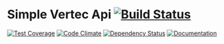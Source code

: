 # Simple Vertec Api [![Build Status](https://travis-ci.org/dimitri-koenig/simple-vertec-api.svg?branch=master)](https://travis-ci.org/dimitri-koenig/simple-vertec-api)

[![Test Coverage](https://codeclimate.com/github/dimitri-koenig/simple-vertec-api/badges/coverage.svg)](https://codeclimate.com/github/dimitri-koenig/simple-vertec-api/coverage)
[![Code Climate](https://codeclimate.com/github/dimitri-koenig/simple-vertec-api/badges/gpa.svg)](https://codeclimate.com/github/dimitri-koenig/simple-vertec-api)
[![Dependency Status](https://david-dm.org/dimitri-koenig/simple-vertec-api.svg)](https://david-dm.org/dimitri-koenig/simple-vertec-api)
[![Documentation](https://inch-ci.org/github/dimitri-koenig/simple-vertec-api.svg?branch=master)](https://inch-ci.org/github/dimitri-koenig/simple-vertec-api)
